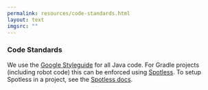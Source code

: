 ```yaml
---
permalink: resources/code-standards.html
layout: text
imgsrc: ""
---
```


### Code Standards
We use the [Google Styleguide](https://google.github.io/styleguide/javaguide.html) for all Java code.
For Gradle projects (including robot code) this can be enforced using [Spotless](https://github.com/diffplug/spotless).
To setup Spotless in a project, see the [Spotless docs](https://github.com/diffplug/spotless).